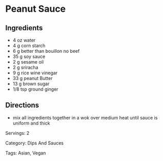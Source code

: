 # Peanut Sauce

## Ingredients

- 4 oz water
- 4 g corn starch
- 6 g better than bouillon no beef
- 35 g soy sauce
- 2 g sesame oil
- 2 g sriracha
- 9 g rice wine vinegar
- 33 g peanut Butter
- 13 g brown sugar
- 1/8 tsp ground ginger

## Directions

- mix all ingredients together in a wok over medium heat until sauce is uniform and thick

Servings: 2

Category: Dips And Sauces

Tags: Asian, Vegan

